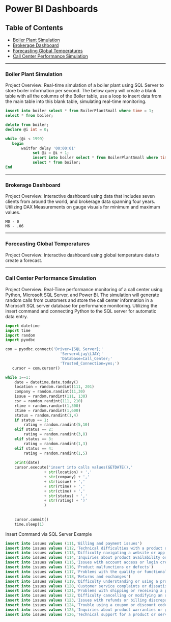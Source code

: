 # Power BI Dashboards

## Table of Contents 

- [Boiler Plant Simulation](#boiler-plant-simulation)
- [Brokerage Dashboard](#brokerage-dashboard)
- [Forecasting Global Temperatures](#forecasting-global-temperatures)
- [Call Center Performance Simulation](#call-center-performance-simulation)
  
---
### Boiler Plant Simulation 

Project Overview:  Real-time simulation of a boiler plant using SQL Server to store boiler information per second.
The below query will create a blank table with all the columns of the Boiler table, use a loop to insert data from the main table into this blank table, simulating real-time monitoring.

```sql
insert into boiler select * from BoilerPlantSmall where time = 1; 
select * from boiler; 

delete from boiler; 
declare @i int = 0;

while (@i < 1999)
   begin 
       waitfor delay '00:00:01'
            set @i = @i + 1; 
            insert into boiler select * from BoilerPlantSmall where time = @1; 
            select * from boiler; 
End 
```
---
### Brokerage Dashboard

Project Overview: Interactive dashboard using data that includes seven clients from around the world, and brokerage data spanning four years.
Utilizing DAX Measurements on gauge visuals for minimum and maximum values. 

```dax
M0 - 0
M6 - .06
```
---
### Forecasting Global Temperatures 

Project Overview: Interactive dashboard using global temperature data to create a forecast.

---
### Call Center Performance Simulation

Project Overview: Real-Time performance monitoring of a call center using Python, Microsoft SQL Server, and Power BI. The simulation will generate random calls from customers and store the call center information in a Microsoft SQL server database for performance monitoring. Utilizing the insert command and connecting Python to the SQL server for automatic data entry.

```python
import datetime
import time
import random
import pyodbc

con = pyodbc.connect('Driver={SQL Server};'
                        'Server=Ljay\LJAY;'
                        'Database=Call_Center;'
                        'Trusted_Connection=yes;')
   cursor = com.cursor()

while 1==1:
    date = datetime.date.today()
    location = random.randint(111, 201) 
    company = random.randint(11,30)
    issue = random.randint(111, 130)
    csr = random.randint(111, 210)
    rtime = random.randint(1,300)
    ctime = random.randint(1,600)
    status = random.randint(1,4)
    if status == 1:
        rating = random.randint(5,10)
    elif status == 2:
        rating = random.randint(3,8)
    elif status == 3:
        rating = random.randint(1,3)
    elif status == 4: 
        rating = random.randint(1,5)
        
    print(date)
    cursor.execute('insert into calls values(GETDATE(),'
                 + str(location) + ','
                 + str(company) + ','
                 + str(issue) + ','
                 + str(rtime) + ','
                 + str(ctime) + ','
                 + str(status) + ','
                 + str(rating) + ')'
                 )
  
  
    cursor.commit()
    time.sleep(1)
```
Insert Command via SQL Server Example

```sql
insert into issues values (111,'Billing and payment issues')
insert into issues values (112,'Technical difficulties with a product or service')
insert into issues values (113,'Difficulty navigating a website or app')
insert into issues values (114,'Inquiries about product availability or delivery status')
insert into issues values (115,'Issues with account access or login credentials')
insert into issues values (116,'Product malfunctions or defects')
insert into issues values (117,'Problems with the quality or functionality of a product')
insert into issues values (118,'Returns and exchanges')
insert into issues values (119,'Difficulty understanding or using a product or service')
insert into issues values (120,'Customer service complaints or dissatisfaction with a previous experience')
insert into issues values (121,'Problems with shipping or receiving a product')
insert into issues values (122,'Difficulty cancelling or modifying an order')
insert into issues values (123,'Issues with refunds or billing discrepancies')
insert into issues values (124,'Trouble using a coupon or discount code')
insert into issues values (125,'Inquiries about product warranties or guarantees')
insert into issues values (126,'Technical support for a product or service')
```
